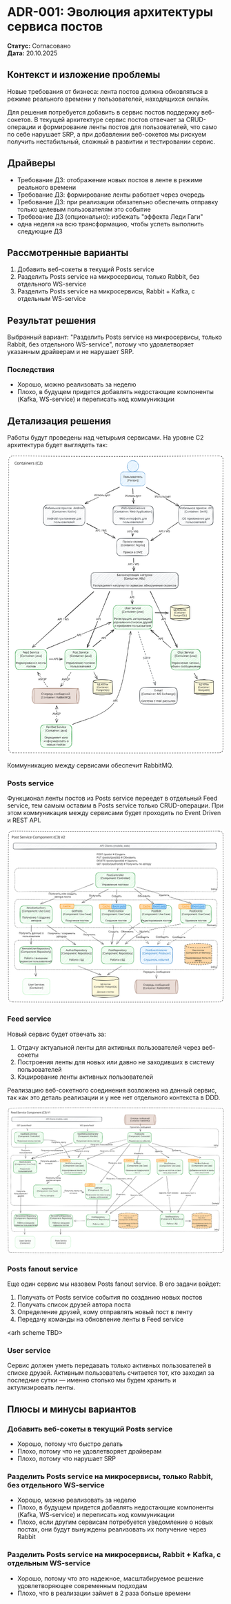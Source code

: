 # ADR-001: Эволюция архитектуры сервиса постов

**Статус:** Согласовано\
**Дата:** 20.10.2025

## Контекст и изложение проблемы

Новые требования от бизнеса: лента постов должна обновляться в режиме реального времени у пользователей, находящихся онлайн.

Для решения потребуется добавить в сервис постов поддержку веб-сокетов. В текущей архитектуре сервис постов отвечает за CRUD-операции и
формирование ленты постов для пользователей, что само по себе нарушает SRP, а при добавлении веб-сокетов мы рискуем получить нестабильный,
сложный в развитии и тестировании сервис.

## Драйверы

- Требование ДЗ: отображение новых постов в ленте в режиме реального времени
- Требование ДЗ: формирование ленты работает через очередь
- Требование ДЗ: при реализации обязательно обеспечить отправку только целевым пользователям это событие
- Требвоание ДЗ (опционально): избежать "эффекта Леди Гаги"
- одна неделя на всю трансформацию, чтобы успеть выполнить следующие ДЗ

## Рассмотренные варианты

1. Добавить веб-сокеты в текущий Posts service
2. Разделить Posts service на микросервисы, только Rabbit, без отдельного WS-service
3. Разделить Posts service на микросервисы, Rabbit + Kafka, с отдельным WS-service

## Результат решения

Выбранный вариант: "Разделить Posts service на микросервисы, только Rabbit, без отдельного WS-service", потому что удовлетворяет указанным 
драйверам и не нарушает SRP.

### Последствия

- Хорошо, можно реализовать за неделю
- Плохо, в будущем придется добавлять недостающие компоненты (Kafka, WS-service) и переписать код коммуникации

## Детализация решения

Работы будут проведены над четырьмя сервисами. На уровне C2 архитектура будет выглядеть так:

![C2_v2.svg](../arch/c4/C2_v2.svg)

Коммуникацию между сервисами обеспечит RabbitMQ.

### Posts service

Функционал ленты постов из Posts service переедет в отдельный Feed service, тем самым оставим в Posts service только CRUD-операции. При
этом коммуникация между сервисами будет проходить по Event Driven и REST API.

![C3-posts-service_v2.svg](../arch/c4/C3-posts-service_v2.svg)

### Feed service

Новый сервис будет отвечать за:

1. Отдачу актуальной ленты для активных пользователей через веб-сокеты
2. Построения ленты для новых или давно не заходивших в систему пользователей
3. Кэширование ленты активных пользователей

Реализацию веб-сокетного соединения возложена на данный сервис, так как это деталь реализации и у нее нет отдельного контекста в DDD.

![C3-feed-service_v1.svg](../arch/c4/C3-feed-service_v1.svg)

### Posts fanout service

Еще один сервис мы назовем Posts fanout service. В его задачи войдет:

1. Получать от Posts service события по созданию новых постов
2. Получать список друзей автора поста
3. Определение друзей, кому отправлять новый пост в ленту
4. Передачу команды на обновление ленты в Feed service

\<arh scheme TBD\>

### User service

Сервис должен уметь передавать только активных пользователей в списке друзей. Активным пользователь считается тот, кто заходил за последние
сутки — именно столько мы будем хранить и актулизировать ленты.

## Плюсы и минусы вариантов

### Добавить веб-сокеты в текущий Posts service

- Хорошо, потому что быстро делать
- Плохо, потому что не удовлетворяет драйверам
- Плохо, потому что нарушает SRP

### Разделить Posts service на микросервисы, только Rabbit, без отдельного WS-service

- Хорошо, можно реализовать за неделю
- Плохо, в будущем придется добавлять недостающие компоненты (Kafka, WS-service) и переписать код коммуникации
- Плохо, если другим сервисам потребуется уведомление о новых постах, они будут вынуждены реализовать их получение через Rabbit

### Разделить Posts service на микросервисы, Rabbit + Kafka, с отдельным WS-service

- Хорошо, потому что это надежное, масштабируемое решение удовлетворяющее современным подходам
- Плохо, что в реализации займет в 2 раза больше времени 

